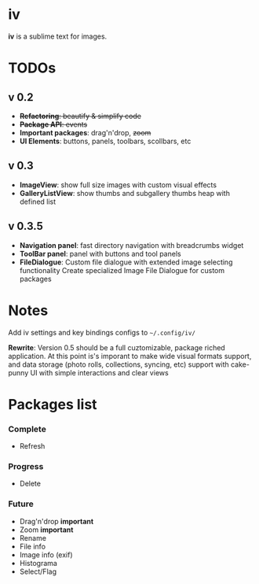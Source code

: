 iv
==

__iv__ is a sublime text for images.


TODOs
==

## v 0.2
* ~~**Refactoring**: beautify & simplify code~~
* ~~**Package API**: events~~
* **Important packages**: drag'n'drop, ~~zoom~~
* **UI Elements**: buttons, panels, toolbars, scollbars, etc

## v 0.3
* **ImageView**: show full size images with custom visual effects
* **GalleryListView**: show thumbs and subgallery thumbs heap with defined list

## v 0.3.5
* **Navigation panel**: fast directory navigation with breadcrumbs widget
* **ToolBar panel**: panel with buttons and tool panels
* **FileDialogue**: Custom file dialogue with extended image selecting functionality
  Create specialized Image File Dialogue for custom packages

Notes
====
Add iv settings and key bindings configs to `~/.config/iv/`

**Rewrite**: Version 0.5 should be a full cuztomizable, package riched application.
At this point is's imporant to make wide visual formats support,
and data storage (photo rolls, collections, syncing, etc) support with
cake-punny UI with simple interactions and clear views


Packages list
===

### Complete

* Refresh

### Progress
* Delete

### Future
* Drag'n'drop **important**
* Zoom **important**
* Rename
* File info
* Image info (exif)
* Histograma
* Select/Flag
